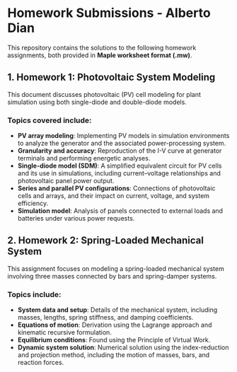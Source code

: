 # Homework Submissions - Alberto Dian

This repository contains the solutions to the following homework assignments, both provided in **Maple worksheet format (.mw)**.

## 1. **Homework 1: Photovoltaic System Modeling**
This document discusses photovoltaic (PV) cell modeling for plant simulation using both single-diode and double-diode models.

### Topics covered include:
- **PV array modeling**: Implementing PV models in simulation environments to analyze the generator and the associated power-processing system.
- **Granularity and accuracy**: Reproduction of the I-V curve at generator terminals and performing energetic analyses.
- **Single-diode model (SDM)**: A simplified equivalent circuit for PV cells and its use in simulations, including current–voltage relationships and photovoltaic panel power output.
- **Series and parallel PV configurations**: Connections of photovoltaic cells and arrays, and their impact on current, voltage, and system efficiency.
- **Simulation model**: Analysis of panels connected to external loads and batteries under various power requests.

## 2. **Homework 2: Spring-Loaded Mechanical System**
This assignment focuses on modeling a spring-loaded mechanical system involving three masses connected by bars and spring-damper systems.

### Topics include:
- **System data and setup**: Details of the mechanical system, including masses, lengths, spring stiffness, and damping coefficients.
- **Equations of motion**: Derivation using the Lagrange approach and kinematic recursive formulation.
- **Equilibrium conditions**: Found using the Principle of Virtual Work.
- **Dynamic system solution**: Numerical solution using the index-reduction and projection method, including the motion of masses, bars, and reaction forces.

